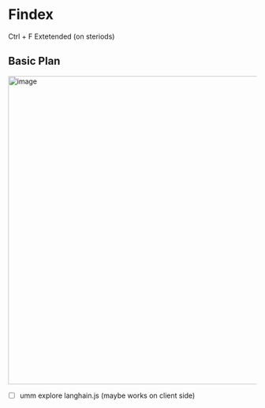 # Findex
Ctrl + F Extetended (on steriods)

## Basic Plan

<img width="1050" height="625" alt="image" src="https://github.com/user-attachments/assets/2dfc5f35-1615-4b48-ad75-c6859fb7b730" />

- [ ] umm explore langhain.js (maybe works on client side) 
